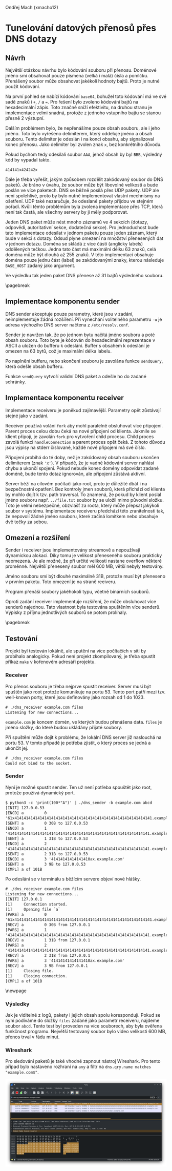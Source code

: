 Ondřej Mach (xmacho12)  

# Tunelování datových přenosů přes DNS dotazy

## Návrh

Největší otázkou návrhu bylo kódování souboru při přenosu.
Doménové jméno smí obsahovat pouze písmena (velká i malá) čísla a pomlčku.
Přenášený soubor může obsahovat jakékoli hodnoty bajtů.
Proto je nutné použít kódování.

Na první pohled se nabízí kódování `base64`, bohužel toto kódování má ve své sadě znaků i `+`, `/` a `=`.
Pro řešení bylo zvoleno kódování bajtů na hexadecimální zápis.
Toto značně sníží efektivitu, na druhou stranu je implementace velmi snadná, protože z jednoho vstupního bajtu se stanou přesně 2 výstupní.

Dalším problémem bylo, že nepřenášíme pouze obsah souboru, ale i jeho jméno. 
Toto bylo vyřešeno delimiterem, který oddeluje jméno a obsah souboru. 
Tento delimiter je odeslán i na konci obsahu, aby signalizoval konec přenosu. 
Jako delimiter byl zvolen znak `x`, bez konkrétního důvodu.

Pokud bychom tedy odesílali soubor `AAA`, jehož obsah by byl `BBB`,
výsledný kód by vypadal takto.

```
414141x424242x
```

Dále je třeba vyřešit, jakým způsobem rozdělit zakódovaný soubor do DNS paketů.
Je bráno v úvahu, že soubor může být libovolné velikosti a bude poslán ve více paketech.
DNS se běžně posílá přes UDP pakety.
UDP ale není spolehlivé, proto by bylo nutné implementovat vlastní mechnismy na ošetření. 
UDP také nezaručuje, že odeslané pakety přijdou ve stejném pořadí. 
Kvůli těmto problémům byla zvolena implementace přes TCP, která není tak častá, ale všechny servery by ji měly podporovat. 

Jeden DNS paket může nést mnoho záznamů ve 4 sekcích (dotazy, odpovědi, autoritativní sekce, dodatečná sekce).
Pro jednoduchost bude tato implementace odesílat v jednom paketu pouze jeden záznam, který bude v sekci s dotazy.
Odsud plyne omezení na množství přenesených dat v jednom dotazu.
Doména se skládá z více částí (anglicky labels) oddělených tečkou. 
Jedna tato část má maximální délku 63 znaků, celá doména může být dlouhá až 255 znaků.
V této implementaci obsahuje doména pouze jednu část (label) se zakódovanými znaky, kterou následuje `BASE_HOST` zadaný jako argument.

Ve výsledku tak jeden paket DNS přenese až 31 bajtů výsledného souboru.

\pagebreak

## Implementace komponentu sender

DNS sender akceptuje pouze parametry, které jsou v zadání, neimplementuje žádná rozšíření.
Při vynechání volitelného parametru `-u` je adresa výchozího DNS server načtena z `/etc/resolv.conf`.

Sender je navržen tak, že po jednom bytu načítá jméno souboru a poté obsah souboru.
Toto byte je kódován do hexadecimální reprezentace v ASCII a uložen do bufferu k odeslání.
Buffer s obsahem k odeslání je omezen na 63 bytů, což je maximální délka labelu.

Po naplnění bufferu, nebo skončení souboru je zavolána funkce `sendQuery`, která odešle obsah bufferu.

Funkce `sendQuery` vytvoří validní DNS paket a odešle ho do zadané schránky.

## Implementace komponentu receiver

Implementace receiveru je poněkud zajímavější. Parametry opět zůstávají stejné jako v zadání.

Receiver používá volání `fork` aby mohl paralelně obsluhovat více připojení.
Parent proces celou dobu čeká na nové připojení od klienta.
Jakmile se klient připojí, je zavolán `fork` pro vytvoření child procesu.
Child proces zavolá funkci `handleConnection` a parent proces opět čeká.
Z tohoto důvodu jsou výpisy na stderr číslované, každé nové připojení má své číslo.

Připojení probíhá do té doby, než je zakódovaný obsah souboru ukončen delimiterem (znak `'x'`).
V případě, že je vadné kódování server nahlásí chybu a ukončí spojení.
Pokud nebude konec domény odpovídat zadané doméně, bude tento dotaz ignorován, ale připojení zůstává aktivní.

Server běží na cílovém počítači jako root, proto je důležité dbát i na bezpečnostní opatření.
Bez kontroly jmen souborů, která přichází od klienta by mohlo dojít k tzv. path traversal.
To znamená, že pokud by klient poslal jméno souboru např. `../file.txt` soubor by se uložil mimo původní složku.
Toto je velmi nebezpečné, obzvlášť za roota, který může přepsat jakýkoli soubor v systému.
Implementace receiveru předchází této zranitelnosti tak, že nepovolí žádné jméno souboru, které začíná lomítkem nebo obsahuje dvě tečky za sebou.

## Omezení a rozšíření

Sender i receiver jsou implementovány streamově a nepoužívají dynamickou alokaci.
Díky tomu je velikost přeneseného souboru prakticky neomezená.
Je ale možné, že při určité velikosti nastane overflow některé proměnné.
Největší přenesený soubor měl 600 MB, větší nebyly testovány.

Jméno souboru smí být dlouhé maximálně 31B, protože musí být přeneseno v prvním paketu.
Toto omezení je na straně reeiveru.

Program přenáší soubory jakéhokoli typu, včetně binárních souborů.

Oproti zadání receiver implementuje rozšíření, že může obsluhovat více senderů najednou.
Tato vlastnost byla testována spuštěním více senderů.
Výpisky z příjmu jednotlivých souborů se potom prolínaly.


\pagebreak

## Testování

Projekt byl testován lokálně, ale sputění na více počítačích v síti by probíhalo analogicky.
Pokud není projekt zkompilovaný, je třeba spustit příkaz `make` v kořenovém adresáři projektu.

### Receiver

Pro přenos souboru je třeba nejprve spustit receiver.
Server musí být spuštěn jako root protože komunikuje na portu 53.
Tento port patří mezi tzv. well-known porty, které jsou definovány jako rozsah od 1 do 1023.

```
# ./dns_receiver example.com files
Listening for new connections...
```

`example.com` je koncem domén, ve kterých budou přenášena data. 
`files` je jméno složky, do které budou ukládány přijaté soubory.

Při spuštění může dojít k problému, že lokální DNS server již naslouchá na portu 53.
V tomto případě je potřeba zjistit, o který proces se jedná a ukončit jej.

```
# ./dns_receiver example.com files
Could not bind to the socket.
```

### Sender

Nyní je možné spustit sender. 
Ten už není potřeba spouštět jako root, protože používá dynamický port.

```
$ python3 -c 'print(100*"A")' | ./dns_sender -b example.com abcd
[INIT] 127.0.0.53
[ENCD] a         0 '61x414141414141414141414141414141414141414141414141414141414141.example.com'
[SENT] a         0 30B to 127.0.0.53
[ENCD] a         1 '41414141414141414141414141414141414141414141414141414141414141.example.com'
[SENT] a         1 31B to 127.0.0.53
[ENCD] a         2 '41414141414141414141414141414141414141414141414141414141414141.example.com'
[SENT] a         2 31B to 127.0.0.53
[ENCD] a         3 '41414141414141410ax.example.com'
[SENT] a         3 9B to 127.0.0.53
[CMPL] a of 101B
```

Po odeslání se v terminálu s běžícím servere objeví nové hlášky.

```
# ./dns_receiver example.com files
Listening for new connections...
[INIT] 127.0.0.1
[1]     Connection started.
[1]     Opening file `a`
[PARS] a         0 '61x414141414141414141414141414141414141414141414141414141414141.example.com'
[RECV] a         0 30B from 127.0.0.1
[PARS] a         1 '41414141414141414141414141414141414141414141414141414141414141.example.com'
[RECV] a         1 31B from 127.0.0.1
[PARS] a         2 '41414141414141414141414141414141414141414141414141414141414141.example.com'
[RECV] a         2 31B from 127.0.0.1
[PARS] a         3 '41414141414141410ax.example.com'
[RECV] a         3 9B from 127.0.0.1
[1]     Closing file.
[1]     Closing connection.
[CMPL] a of 101B
```
\newpage

### Výsledky

Jak je viditelné z logů, pakety i jejich obsah spolu korespondují.
Pokud se nyní podíváme do složky `files` zadané jako parametr receiveru,
najdeme soubor `abcd`. 
Tento test byl proveden na více souborech, aby byla ověřena funkčnost programu.
Největší testovaný soubor bylo video velikosti 600 MB, přenos trval v řádu minut.

### Wireshark

Pro sledování paketů je také vhodné zapnout nástroj Wireshark.
Pro tento případ bylo nastaveno rozhraní na `any` a filtr na `dns.qry.name matches "example.com$"`.

![DNS pakety v nástroji Wireshark](img/wireshark1.png)


